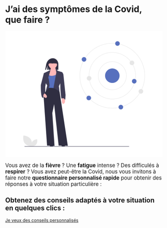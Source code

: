 # J’ai des symptômes de la Covid, que faire ?

<div class="illustration">
    <img src="illustrations/symptomesactuels.svg" alt="">
</div>

<div id="conseils-personnels" class="conseils">

<p>
<big>Vous avez de la <strong>fièvre</strong> ? Une <strong>fatigue</strong> intense ? Des difficulés à <strong>respirer</strong> ? Vous avez peut-être la Covid, nous vous invitons à faire notre <strong>questionnaire personnalisé rapide</strong> pour obtenir des réponses à votre situation particulière :</big>
</p>

## Obtenez des conseils adaptés à votre situation en quelques clics :

<div class="cta">
    <a class="button" href="/#conseils">Je veux des conseils personnalisés</a>
</div>

</div>
